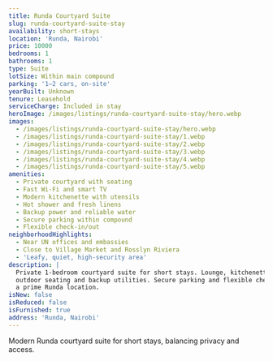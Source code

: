 ```yaml
---
title: Runda Courtyard Suite
slug: runda-courtyard-suite-stay
availability: short-stays
location: 'Runda, Nairobi'
price: 10000
bedrooms: 1
bathrooms: 1
type: Suite
lotSize: Within main compound
parking: '1–2 cars, on-site'
yearBuilt: Unknown
tenure: Leasehold
serviceCharge: Included in stay
heroImage: /images/listings/runda-courtyard-suite-stay/hero.webp
images:
  - /images/listings/runda-courtyard-suite-stay/hero.webp
  - /images/listings/runda-courtyard-suite-stay/1.webp
  - /images/listings/runda-courtyard-suite-stay/2.webp
  - /images/listings/runda-courtyard-suite-stay/3.webp
  - /images/listings/runda-courtyard-suite-stay/4.webp
  - /images/listings/runda-courtyard-suite-stay/5.webp
amenities:
  - Private courtyard with seating
  - Fast Wi-Fi and smart TV
  - Modern kitchenette with utensils
  - Hot shower and fresh linens
  - Backup power and reliable water
  - Secure parking within compound
  - Flexible check-in/out
neighborhoodHighlights:
  - Near UN offices and embassies
  - Close to Village Market and Rosslyn Riviera
  - 'Leafy, quiet, high-security area'
description: |
  Private 1-bedroom courtyard suite for short stays. Lounge, kitchenette, Wi-Fi,
  outdoor seating and backup utilities. Secure parking and flexible check-in in
  a prime Runda location.
isNew: false
isReduced: false
isFurnished: true
address: 'Runda, Nairobi'
---
```

Modern Runda courtyard suite for short stays, balancing privacy and access.
